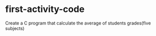 # first-activity-code
Create a C program that calculate the average of students grades(five subjects)
